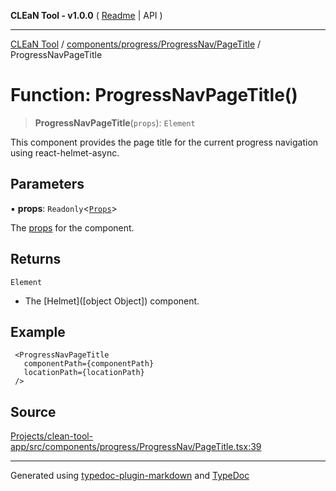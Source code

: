 **CLEaN Tool - v1.0.0** ( [Readme](../../../../../README.md) \| API )

***

[CLEaN Tool](../../../../../modules.md) / [components/progress/ProgressNav/PageTitle](../README.md) / ProgressNavPageTitle

# Function: ProgressNavPageTitle()

> **ProgressNavPageTitle**(`props`): `Element`

This component provides the page title for the current progress navigation using react-helmet-async.

## Parameters

▪ **props**: `Readonly`\<[`Props`](../private/interfaces/Props.md)\>

The [props](../private/interfaces/Props.md) for the component.

## Returns

`Element`

- The [Helmet]([object Object]) component.

## Example

```tsx
 <ProgressNavPageTitle
   componentPath={componentPath}
   locationPath={locationPath}
 />
```

## Source

[Projects/clean-tool-app/src/components/progress/ProgressNav/PageTitle.tsx:39](https://github.com/yuckyh/clean-tool-app/)

***

Generated using [typedoc-plugin-markdown](https://www.npmjs.com/package/typedoc-plugin-markdown) and [TypeDoc](https://typedoc.org/)
